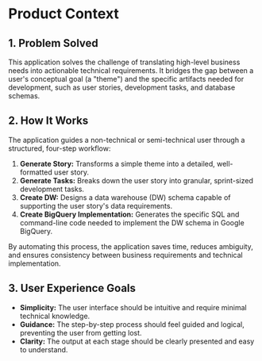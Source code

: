 # Product Context

## 1. Problem Solved

This application solves the challenge of translating high-level business needs into actionable technical requirements. It bridges the gap between a user's conceptual goal (a "theme") and the specific artifacts needed for development, such as user stories, development tasks, and database schemas.

## 2. How It Works

The application guides a non-technical or semi-technical user through a structured, four-step workflow:

1.  **Generate Story:** Transforms a simple theme into a detailed, well-formatted user story.
2.  **Generate Tasks:** Breaks down the user story into granular, sprint-sized development tasks.
3.  **Create DW:** Designs a data warehouse (DW) schema capable of supporting the user story's data requirements.
4.  **Create BigQuery Implementation:** Generates the specific SQL and command-line code needed to implement the DW schema in Google BigQuery.

By automating this process, the application saves time, reduces ambiguity, and ensures consistency between business requirements and technical implementation.

## 3. User Experience Goals

- **Simplicity:** The user interface should be intuitive and require minimal technical knowledge.
- **Guidance:** The step-by-step process should feel guided and logical, preventing the user from getting lost.
- **Clarity:** The output at each stage should be clearly presented and easy to understand.
